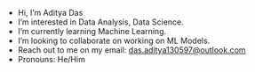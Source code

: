 - Hi, I’m Aditya Das
- I’m interested in Data Analysis, Data Science.
- I’m currently learning Machine Learning.
- I’m looking to collaborate on working on ML Models.
- Reach out to me on my email: das.aditya130597@outlook.com
- Pronouns: He/Him
 

<!---
Aditya130597/Aditya130597 is a ✨ special ✨ repository because its `README.md` (this file) appears on your GitHub profile.
You can click the Preview link to take a look at your changes.
--->
